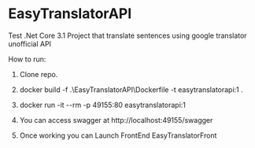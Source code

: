 # EasyTranslatorAPI
Test .Net Core 3.1 Project that translate sentences using google translator unofficial API

How to run:

1) Clone repo.

2)  docker build -f .\EasyTranslatorAPI\Dockerfile -t easytranslatorapi:1 .

3)  docker run -it --rm -p 49155:80 easytranslatorapi:1

4)  You can access swagger at http://localhost:49155/swagger

5)  Once working you can Launch FrontEnd EasyTranslatorFront


